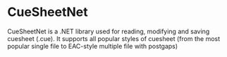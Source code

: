 # CueSheetNet
CueSheetNet is a .NET library used for reading, modifying and saving cuesheet (.cue).
It supports all popular styles of cuesheet (from the most popular single file to EAC-style multiple file with postgaps)
